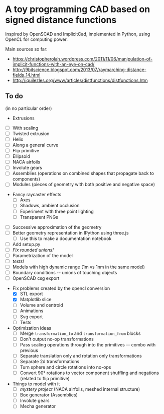 A toy programming CAD based on signed distance functions
========================================================

Inspired by OpenSCAD and ImplicitCad, implemented in Python, using OpenCL for
computing power.

Main sources so far:
- https://christopherolah.wordpress.com/2011/11/06/manipulation-of-implicit-functions-with-an-eye-on-cad/
- http://9bitscience.blogspot.com/2013/07/raymarching-distance-fields_14.html
- http://iquilezles.org/www/articles/distfunctions/distfunctions.htm

## To do
(in no particular order)
-  Extrusions
  - [ ] With scaling
  - [ ] Twisted extrusion
  - [ ] Helix
  - [ ] Along a general curve
- [ ] Flip primitive
- [ ] Ellipsoid
- [ ] NACA airfoils
- [ ] Involute gears
- [ ] Assemblies (operations on combined shapes that propagate back to components)
- [ ] Modules (pieces of geometry with both positive and negative space)
- Fancy raycaster effects
    - [ ] Axes
    - [ ] Shadows, ambient occlusion
    - [ ] Experiment with three point lighting
    - [ ] Transparent PNGs
- [ ] Successive approximation of the geometry
- [ ] Better geometry representation in IPython using three.js
  - [ ] Use this to make a documentation notebook
- [ ] Add setup.py
- [ ] *Fix rounded unions!*
- [ ] Parametrization of the model
- [ ] *tests!*
- [ ] Models with high dynamic range (1m vs 1nm in the same model)
- [ ] Boundary conditions -- unions of touching objects
- [ ] OpenSCAD csg export
- Fix problems created by the opencl conversion
  - [X] STL export
  - [X] Matplotlib slice
  - [ ] Volume and centroid
  - [ ] Animations
  - [ ] Svg export
  - [ ] Tests
- Optimization ideas
  - [ ] Merge `transformation_to` and `transformation_from` blocks
  - [ ] Don't output no-op transformations
  - [ ] Pass scaling operations through into the primitives -- combo with previous
  - [ ] Separate translation only and rotation only transformations
  - [ ] Separate 2d transformations
  - [ ] Turn sphere and circle rotations into no-ops
  - [ ] Convert 90° rotations to vector component shuffling and negations (related to flip primitive)
- Things to model with it
  - [ ] _mystery project_ (NACA airfoils, meshed internal structure)
  - [ ] Box generator (Assemblies)
  - [ ] Involute gears
  - [ ] Mecha generator
